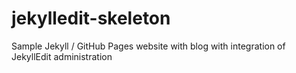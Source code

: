 # jekylledit-skeleton
Sample Jekyll / GitHub Pages website with blog with integration of JekyllEdit administration
